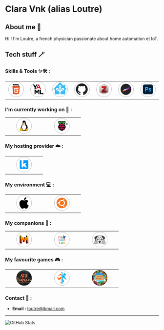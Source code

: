 # Clara Vnk (alias Loutre)

## About me 👀 

Hi ! I'm Loutre, a french physician passionate about home automation et IoT.

## Tech stuff 🪄

### Skills & Tools ✨🛠️ :

 <table>
  <tr border: solid transparent;>
   <td align="center" width="110">
      <img src="https://github.com/ClaraVnk/ClaraVnk/blob/main/images/HTML.png" width="50" height="50" alt="HTML" />
    </td>
    <td align="center" width="110">
        <img src="https://github.com/ClaraVnk/ClaraVnk/blob/main/images/yaml.png" width="50" height="50" alt="YAML" />
    </td>
    <td align="center" width="110">
        <img src="https://github.com/ClaraVnk/ClaraVnk/blob/main/images/HA.png" width="50" height="50" alt="Home Assistant" />
    </td>
        <td align="center" width="110">
        <img src="https://github.com/ClaraVnk/ClaraVnk/blob/main/images/github.png" width="50" height="50" alt="Github" />
    </td>
    <td align="center" width="110">
        <img src="https://github.com/ClaraVnk/ClaraVnk/blob/main/images/zotero.png" width="50" height="50" alt="Zotero" />
    </td>
    <td align="center" width="110">
        <img src="https://github.com/ClaraVnk/ClaraVnk/blob/main/images/procreate.png" width="50" height="50" alt="Procreate" />
    </td>
    <td align="center" width="110">
        <img src="https://github.com/ClaraVnk/ClaraVnk/blob/main/images/photoshop.png" width="50" height="50" alt="Photoshop" />
    </td>
  </tr>
</table>

### I'm currently working on 🚧 :

 <table>
  <tr border: solid transparent;>
   <td align="center" width="110">
      <img src="https://github.com/ClaraVnk/ClaraVnk/blob/main/images/linux.png" width="50" height="50" alt="Linux" />
    </td>
    <td align="center" width="110">
        <img src="https://github.com/ClaraVnk/ClaraVnk/blob/main/images/rasp.png" width="50" height="50" alt="Raspberry" />
    </td>
  </tr>
</table>

### My hosting provider ☁️ :

 <table>
  <tr border: solid transparent;>
   <td align="center" width="110">
      <img src="https://github.com/ClaraVnk/ClaraVnk/blob/main/images/infomaniak.png" width="50" height="50" alt="Infomaniak" />
    </td>
  </tr>
</table>

### My environment 💻 :

 <table>
  <tr border: solid transparent;>
   <td align="center" width="110">
      <img src="https://github.com/ClaraVnk/ClaraVnk/blob/main/images/apple.png" width="50" height="50" alt="Apple" />
    </td>
    <td align="center" width="110">
        <img src="https://github.com/ClaraVnk/ClaraVnk/blob/main/images/ubuntu.png" width="50" height="50" alt="Ubuntu" />
    </td>
  </tr>
</table>

### My companions 🛟 :

 <table>
  <tr border: solid transparent;>
   <td align="center" width="110">
      <img src="https://github.com/ClaraVnk/ClaraVnk/blob/main/images/mistral-AI.png" width="50" height="50" alt="Mistral AI" />
    </td>
    <td align="center" width="110">
        <img src="https://github.com/ClaraVnk/ClaraVnk/blob/main/images/nabaztag.png" width="50" height="50" alt="Nabaztag" />
    </td>
    <td align="center" width="110">
        <img src="https://github.com/ClaraVnk/ClaraVnk/blob/main/images/sharpei.png" width="50" height="50" alt="Sharpei" />
    </td>
  </tr>
</table>

### My favourite games 🎮 :

 <table>
  <tr border: solid transparent;>
   <td align="center" width="110">
      <img src="https://github.com/ClaraVnk/ClaraVnk/blob/main/images/aOe.png" width="50" height="50" alt="Age of Empire" />
    </td>
    <td align="center" width="110">
        <img src="https://github.com/ClaraVnk/ClaraVnk/blob/main/images/portal.png" width="50" height="50" alt="Portal" />
    </td>
    <td align="center" width="110">
        <img src="https://github.com/ClaraVnk/ClaraVnk/blob/main/images/stardew-valley.png" width="50" height="50" alt="Stardew Valley" />
    </td>
  </tr>
</table>

### Contact 💌 :

- **Email :** loutre@ikmail.com

---

![GitHub Stats](https://github-readme-stats.vercel.app/api?username=claravnk&show_icons=true&theme=radical)